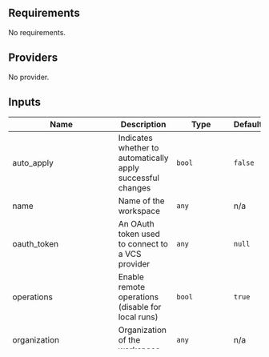 ## Requirements

No requirements.

## Providers

No provider.

## Inputs

| Name | Description | Type | Default | Required |
|------|-------------|------|---------|:--------:|
| auto\_apply | Indicates whether to automatically apply successful changes | `bool` | `false` | no |
| name | Name of the workspace | `any` | n/a | yes |
| oauth\_token | An OAuth token used to connect to a VCS provider | `any` | `null` | no |
| operations | Enable remote operations (disable for local runs) | `bool` | `true` | no |
| organization | Organization of the workspace | `any` | n/a | yes |
| repository | A repository identifier to link to the workspace | `any` | n/a | yes |
| run\_triggers | A list of workspace ids that trigger runs in this workspace when modified | `list(string)` | `[]` | no |
| workspace\_env | A map of workspace environment variables | `map(string)` | `{}` | no |
| workspace\_env\_sensitive | A map of sensitive workspace environment variables | `map(string)` | `{}` | no |
| workspace\_vars | A map of workspace variables | `map(string)` | `{}` | no |
| workspace\_vars\_sensitive | A map of sensitive workspace variables | `map(string)` | `{}` | no |

## Outputs

No output.

